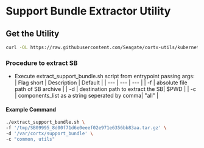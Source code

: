 <!--                                                                            
Tool Factory: CORTX Python common tool library.                                    
Copyright (c) 2021 Seagate Technology LLC and/or its Affiliates                 
This program is free software: you can redistribute it and/or modify            
it under the terms of the GNU Affero General Public License as published        
by the Free Software Foundation, either version 3 of the License, or            
(at your option) any later version.                                             
This program is distributed in the hope that it will be useful,                 
but WITHOUT ANY WARRANTY; without even the implied warranty of                  
MERCHANTABILITY or FITNESS FOR A PARTICULAR PURPOSE. See the                    
GNU Affero General Public License for more details.                             
You should have received a copy of the GNU Affero General Public License        
along with this program. If not, see <https://www.gnu.org/licenses/>.           
For any questions about this software or licensing,                             
please email opensource@seagate.com or cortx-questions@seagate.com.          
-->

# Support Bundle Extractor Utility

## Get the Utility

```bash
curl -OL https://raw.githubusercontent.com/Seagate/cortx-utils/kubernetes/py-utils/src/utils/tool_factory/extract_support_bundle.sh
```

### Procedure to extract SB

*   Execute extract_support_bundle.sh script from entrypoint passing args:
    | Flag short | Description | Default |
    | --- | --- | --- |
    | -f | absolute file path of SB archive |
    | -d | destination path to extract the SB| $PWD |
    | -c | components_list as a string seperated by comma| "all" |

#### Example Command
```bash
./extract_support_bundle.sh \
-f '/tmp/SB09995_8d00f71d6e0eeef02e971e6356bb83aa.tar.gz' \
-d '/var/cortx/support_bundle' \
-c "common, utils"
```